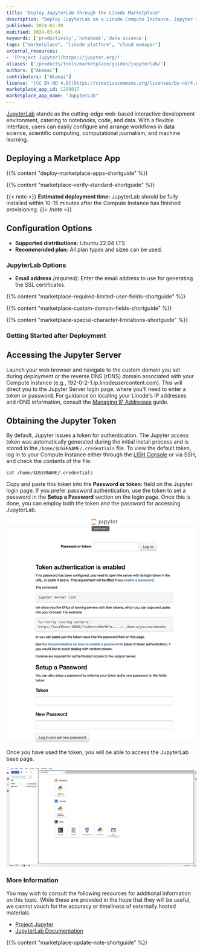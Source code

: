 ```yaml
---
title: "Deploy JupyterLab through the Linode Marketplace"
description: "Deploy JupyterLab on a Linode Compute Instance. Jupyter is a web-based interactive development environment for notebooks, code, and data."
published: 2024-02-20
modified: 2024-03-04
keywords: ['productivity','notebook','data science']
tags: ["marketplace", "linode platform", "cloud manager"]
external_resources:
- '[Project Jupyter](https://jupyter.org/)'
aliases: ['/products/tools/marketplace/guides/jupyterlab/']
authors: ["Akamai"]
contributors: ["Akamai"]
license: '[CC BY-ND 4.0](https://creativecommons.org/licenses/by-nd/4.0)'
marketplace_app_id: 1298017
marketplace_app_name: "JupyterLab"
---
```


[JupyterLab](https://jupyter.org/) stands as the cutting-edge web-based interactive development environment, catering to notebooks, code, and data. With a flexible interface, users can easily configure and arrange workflows in data science, scientific computing, computational journalism, and machine learning.

## Deploying a Marketplace App

{{% content "deploy-marketplace-apps-shortguide" %}}

{{% content "marketplace-verify-standard-shortguide" %}}

{{< note >}}
**Estimated deployment time:** JupyterLab should be fully installed within 10-15 minutes after the Compute Instance has finished provisioning.
{{< /note >}}

## Configuration Options

- **Supported distributions:** Ubuntu 22.04 LTS
- **Recommended plan:** All plan types and sizes can be used.

### JupyterLab Options

- **Email address** *(required)*: Enter the email address to use for generating the SSL certificates.

{{% content "marketplace-required-limited-user-fields-shortguide" %}}

{{% content "marketplace-custom-domain-fields-shortguide" %}}

{{% content "marketplace-special-character-limitations-shortguide" %}}

### Getting Started after Deployment

## Accessing the Jupyter Server

Launch your web browser and navigate to the custom domain you set during deployment or the reverse DNS (rDNS) domain associated with your Compute Instance (e.g., 192-0-2-1.ip.linodeusercontent.com). This will direct you to the Jupyter Server login page, where you'll need to enter a token or password. For guidance on locating your Linode's IP addresses and rDNS information, consult the [Managing IP Addresses](/docs/products/compute/compute-instances/guides/manage-ip-addresses/) guide.

## Obtaining the Jupyter Token

By default, Jupyter issues a token for authentication. The Jupyter access token was automatically generated during the initial install process and is stored in the `/home/$USERNAME/.credentials` file. To view the default token, log in to your Compute Instance either through the [LISH Console](/docs/products/compute/compute-instances/guides/lish/#through-cloud-manager-weblish) or via SSH, and check the contents of the file:

```command
cat /home/$USERNAME/.credentials
```

Copy and paste this token into the **Password or token:** field on the Jupyter login page. If you prefer password authentication, use the token to set a password in the **Setup a Password** section on the login page. Once this is done, you can employ both the token and the password for accessing JupyterLab.

![Screenshot of the Jupyter login form](jupyter_login.jpg)

Once you have used the token, you will be able to access the JupyterLab base page.

![Screenshot of the Jupyter base page](jupyter_base_page.jpg)

### More Information

You may wish to consult the following resources for additional information on this topic. While these are provided in the hope that they will be useful, we cannot vouch for the accuracy or timeliness of externally hosted materials.

- [Project Jupyter](https://jupyter.org/)
- [JupyterLab Documentation](https://jupyterlab.readthedocs.io/en/latest/)

{{% content "marketplace-update-note-shortguide" %}}